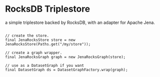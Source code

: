 # RocksDB Triplestore

a simple triplestore backed by RocksDB, with an adapter for Apache Jena.

```

// create the store.
final JenaRocksStore store = new JenaRocksStore(Paths.get("/my/store"));

// create a graph wrapper.
final JenaRocksGraph graph = new JenaRocksGraph(store);

// use as a DatasetGraph if you want
final DatasetGraph ds = DatasetGraphFactory.wrap(graph);


```
